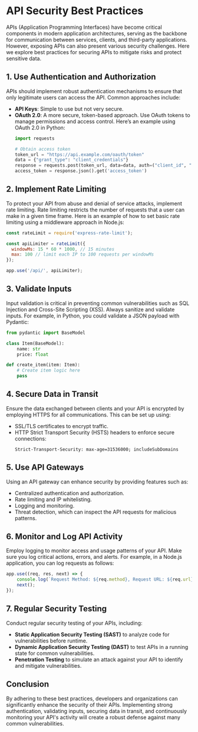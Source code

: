 # API Security Best Practices

APIs (Application Programming Interfaces) have become critical components in modern application architectures, serving as the backbone for communication between services, clients, and third-party applications. However, exposing APIs can also present various security challenges. Here we explore best practices for securing APIs to mitigate risks and protect sensitive data.

## 1. Use Authentication and Authorization
APIs should implement robust authentication mechanisms to ensure that only legitimate users can access the API. Common approaches include:
- **API Keys**: Simple to use but not very secure. 
- **OAuth 2.0**: A more secure, token-based approach. Use OAuth tokens to manage permissions and access control. Here’s an example using OAuth 2.0 in Python:
  ```python
  import requests
  
  # Obtain access token
  token_url = "https://api.example.com/oauth/token"
  data = {"grant_type": "client_credentials"}
  response = requests.post(token_url, data=data, auth=("client_id", "client_secret"))
  access_token = response.json().get('access_token')
  ```

## 2. Implement Rate Limiting
To protect your API from abuse and denial of service attacks, implement rate limiting. Rate limiting restricts the number of requests that a user can make in a given time frame. Here is an example of how to set basic rate limiting using a middleware approach in Node.js:
  ```javascript
  const rateLimit = require('express-rate-limit');
  
  const apiLimiter = rateLimit({
    windowMs: 15 * 60 * 1000, // 15 minutes
    max: 100 // limit each IP to 100 requests per windowMs
  });
  
  app.use('/api/', apiLimiter);
  ```

## 3. Validate Inputs
Input validation is critical in preventing common vulnerabilities such as SQL Injection and Cross-Site Scripting (XSS). Always sanitize and validate inputs. For example, in Python, you could validate a JSON payload with Pydantic:
  ```python
  from pydantic import BaseModel
  
  class Item(BaseModel):
      name: str
      price: float
  
  def create_item(item: Item):
      # Create item logic here
      pass
  ```

## 4. Secure Data in Transit
Ensure the data exchanged between clients and your API is encrypted by employing HTTPS for all communications. This can be set up using:
  - SSL/TLS certificates to encrypt traffic.
  - HTTP Strict Transport Security (HSTS) headers to enforce secure connections:
    ```http
    Strict-Transport-Security: max-age=31536000; includeSubDomains
    ```

## 5. Use API Gateways
Using an API gateway can enhance security by providing features such as: 
- Centralized authentication and authorization. 
- Rate limiting and IP whitelisting.
- Logging and monitoring.
- Threat detection, which can inspect the API requests for malicious patterns.

## 6. Monitor and Log API Activity
Employ logging to monitor access and usage patterns of your API. Make sure you log critical actions, errors, and alerts. For example, in a Node.js application, you can log requests as follows:
  ```javascript
  app.use((req, res, next) => {
      console.log(`Request Method: ${req.method}, Request URL: ${req.url}`);
      next();
  });
  ```

## 7. Regular Security Testing
Conduct regular security testing of your APIs, including:
- **Static Application Security Testing (SAST)** to analyze code for vulnerabilities before runtime.
- **Dynamic Application Security Testing (DAST)** to test APIs in a running state for common vulnerabilities.
- **Penetration Testing** to simulate an attack against your API to identify and mitigate vulnerabilities.

## Conclusion
By adhering to these best practices, developers and organizations can significantly enhance the security of their APIs. Implementing strong authentication, validating inputs, securing data in transit, and continuously monitoring your API's activity will create a robust defense against many common vulnerabilities.
